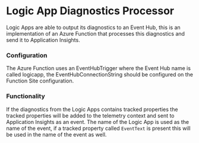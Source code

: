 # Logic App Diagnostics  Processor
Logic Apps are able to output its diagnostics to an Event Hub, this is an implementation of an Azure Function that processes this diagnostics and send it to Application Insights.

### Configuration
The Azure Function uses an EventHubTrigger where the Event Hub name is called logicapp, the EventHubConnectionString should be configured on the Function Site configuration.

### Functionality
If the diagnostics from the Logic Apps contains tracked properties the tracked properties will be added to the telemetry context and sent to Application Insights as an event. 
The name of the Logic App is used as the name of the event, if a tracked property called ```EventText``` is present this will be used in the name of the event as well. 